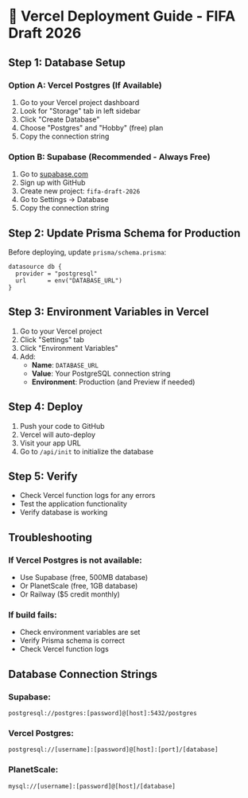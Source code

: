 # 🚀 Vercel Deployment Guide - FIFA Draft 2026

## Step 1: Database Setup

### Option A: Vercel Postgres (If Available)
1. Go to your Vercel project dashboard
2. Look for "Storage" tab in left sidebar
3. Click "Create Database"
4. Choose "Postgres" and "Hobby" (free) plan
5. Copy the connection string

### Option B: Supabase (Recommended - Always Free)
1. Go to [supabase.com](https://supabase.com)
2. Sign up with GitHub
3. Create new project: `fifa-draft-2026`
4. Go to Settings → Database
5. Copy the connection string

## Step 2: Update Prisma Schema for Production

Before deploying, update `prisma/schema.prisma`:

```prisma
datasource db {
  provider = "postgresql"
  url      = env("DATABASE_URL")
}
```

## Step 3: Environment Variables in Vercel

1. Go to your Vercel project
2. Click "Settings" tab
3. Click "Environment Variables"
4. Add:
   - **Name**: `DATABASE_URL`
   - **Value**: Your PostgreSQL connection string
   - **Environment**: Production (and Preview if needed)

## Step 4: Deploy

1. Push your code to GitHub
2. Vercel will auto-deploy
3. Visit your app URL
4. Go to `/api/init` to initialize the database

## Step 5: Verify

- Check Vercel function logs for any errors
- Test the application functionality
- Verify database is working

## Troubleshooting

### If Vercel Postgres is not available:
- Use Supabase (free, 500MB database)
- Or PlanetScale (free, 1GB database)
- Or Railway ($5 credit monthly)

### If build fails:
- Check environment variables are set
- Verify Prisma schema is correct
- Check Vercel function logs

## Database Connection Strings

### Supabase:
```
postgresql://postgres:[password]@[host]:5432/postgres
```

### Vercel Postgres:
```
postgresql://[username]:[password]@[host]:[port]/[database]
```

### PlanetScale:
```
mysql://[username]:[password]@[host]/[database]
```
